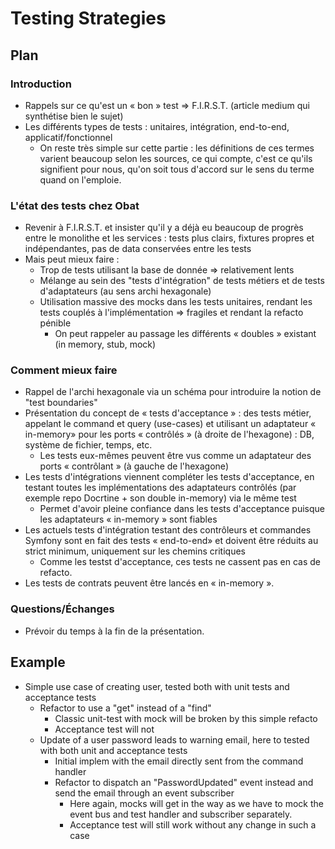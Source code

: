 # Testing Strategies

## Plan

### Introduction

- Rappels sur ce qu'est un « bon » test => F.I.R.S.T. (article medium qui synthétise bien le sujet)
- Les différents types de tests : unitaires, intégration, end-to-end, applicatif/fonctionnel
  - On reste très simple sur cette partie : les définitions de ces termes varient beaucoup selon les sources, ce qui compte, c'est ce qu'ils signifient pour nous, qu'on soit tous d'accord sur le sens du terme quand on l'emploie.

### L'état des tests chez Obat

- Revenir à F.I.R.S.T. et insister qu'il y a déjà eu beaucoup de progrès entre le monolithe et les services : tests plus clairs, fixtures propres et indépendantes, pas de data conservées entre les tests
- Mais peut mieux faire :
  - Trop de tests utilisant la base de donnée => relativement lents
  - Mélange au sein des "tests d'intégration" de tests métiers et de tests d'adaptateurs (au sens archi hexagonale)
  - Utilisation massive des mocks dans les tests unitaires, rendant les tests couplés à l'implémentation ⇒ fragiles et rendant la refacto pénible
    - On peut rappeler au passage les différents « doubles » existant (in memory, stub, mock)

### Comment mieux faire

- Rappel de l'archi hexagonale via un schéma pour introduire la notion de "test boundaries"
- Présentation du concept de « tests d'acceptance » : des tests métier, appelant le command et query (use-cases) et utilisant un adaptateur « in-memory» pour les ports « contrôlés » (à droite de l'hexagone) : DB, système de fichier, temps, etc.
  - Les tests eux-mêmes peuvent être vus comme un adaptateur des ports « contrôlant » (à gauche de l'hexagone)
- Les tests d'intégrations viennent compléter les tests d'acceptance, en testant toutes les implémentations des adaptateurs contrôlés (par exemple repo Docrtine + son double in-memory) via le même test
  - Permet d'avoir pleine confiance dans les tests d'acceptance puisque les adaptateurs « in-memory » sont fiables
- Les actuels tests d'intégration testant des contrôleurs et commandes Symfony sont en fait des tests « end-to-end» et doivent être réduits au strict minimum, uniquement sur les chemins critiques
  - Comme les testst d'acceptance, ces tests ne cassent pas en cas de refacto.
- Les tests de contrats peuvent être lancés en « in-memory ».

### Questions/Échanges

- Prévoir du temps à la fin de la présentation.

## Example

- Simple use case of creating user, tested both with unit tests and acceptance tests
  - Refactor to use a "get" instead of a "find"
    - Classic unit-test with mock will be broken by this simple refacto
    - Acceptance test will not
  - Update of a user password leads to warning email, here to tested with both unit and acceptance tests
    - Initial implem with the email directly sent from the command handler
    - Refactor to dispatch an "PasswordUpdated" event instead and send the email through an event subscriber
      - Here again, mocks will get in the way as we have to mock the event bus and test handler and subscriber
        separately.
      - Acceptance test will still work without any change in such a case

